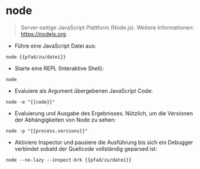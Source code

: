 # node

> Server-seitige JavaScript Plattform (Node.js).
> Weitere Informationen: <https://nodejs.org>.

- Führe eine JavaScript Datei aus:

`node {{pfad/zu/datei}}`

- Starte eine REPL (Interaktive Shell):

`node`

- Evaluiere als Argument übergebenen JavaScript Code:

`node -e "{{code}}"`

- Evaluierung und Ausgabe des Ergebnisses. Nützlich, um die Versionen der Abhängigkeiten von Node zu sehen:

`node -p "{{process.versions}}"`

- Aktiviere Inspector und pausiere die Ausführung bis sich ein Debugger verbindet sobald der Quellcode vollständig geparsed ist:

`node --no-lazy --inspect-brk {{pfad/zu/datei}}`
